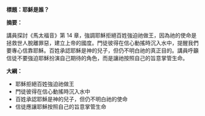 **標題：耶穌是誰？**

**摘要：**

講員探討《馬太福音》第 14 章，強調耶穌拒絕百姓強迫祂做王，因為祂的使命是拯救世人脫離罪惡，建立上帝的國度。門徒彼得在信心動搖時沉入水中，提醒我們要專心信靠耶穌。百姓承認耶穌是神的兒子，但仍不明白祂的真正目的。講員呼籲信徒不要強迫耶穌扮演自己期待的角色，而是讓祂按照自己的旨意掌管生命。

**大綱：**

* 耶穌拒絕百姓強迫祂做王
* 門徒彼得在信心動搖時沉入水中
* 百姓承認耶穌是神的兒子，但仍不明白祂的使命
* 信徒應讓耶穌按照自己的旨意掌管生命